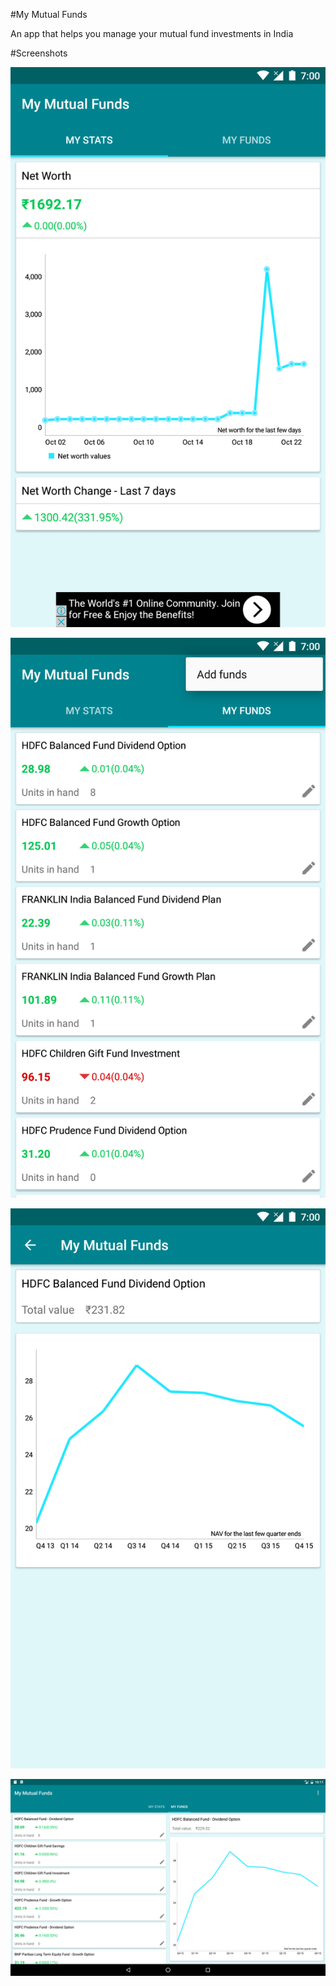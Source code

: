 #My Mutual Funds

An app that helps you manage your mutual fund investments in India

#Screenshots

![solarized palette](img/Screenshot_20161023-154842.png)

![solarized palette](img/Screenshot_20161023-155106.png)

![solarized palette](img/Screenshot_20161023-155158.png)

![solarized palette](img/Screenshot_1476506504.png)

